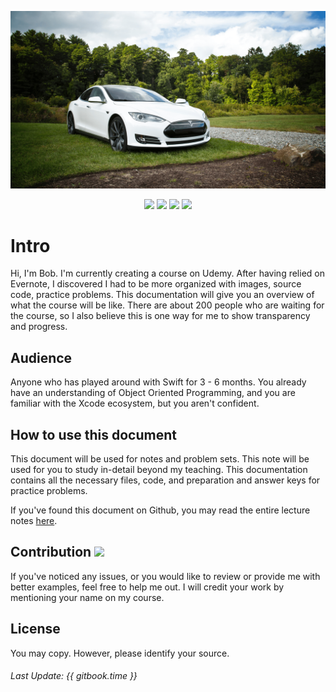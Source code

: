 
![](images/cover/Tesla_Model_S.png)

<p align="center"><a href="https://twitter.com/bobleesj"><img src="https://img.shields.io/badge/Twitter-Follow-4099ff.svg?style=flat"></a> <a href="https://github.com/bobleesj"><img src="https://img.shields.io/badge/Github-Follow-4c4c4c.svg?style=flat"></a> <a><img src="https://img.shields.io/badge/Langauge-Swift_3-orange.svg?style=flat"></a> <a><img src="https://img.shields.io/github/license/mashape/apistatus.svg"></a>

# Intro
Hi, I'm Bob. I'm currently creating a course on Udemy. After having relied on Evernote, I discovered I had to be more organized with images, source code, practice problems. This documentation will give you an overview of what the course will be like. There are about 200 people who are waiting for the course, so I also believe this is one way for me to show transparency and progress.

## Audience
Anyone who has played around with Swift for 3 - 6 months. You already have an understanding of Object Oriented Programming, and you are familiar with the Xcode ecosystem, but you aren't confident.

## How to use this document
This document will be used for notes and problem sets. This note will be used for you to study in-detail beyond my teaching. This documentation contains all the necessary files, code, and preparation and answer keys for practice problems.

If you've found this document on Github, you may read the entire lecture notes [here](https://www.gitbook.com/book/bobleesj/udemy_uikit_fundamentals_notes/details).

## Contribution [![](https://img.shields.io/badge/contributions-welcome-brightgreen.svg?style=flat)](https://github.com/dwyl/esta/issues)

If you've noticed any issues, or you would like to review or provide me with better examples, feel free to help me out. I will credit your work by mentioning your name on my course.

## License
You may copy. However, please identify your source.

###### Last Update: {{ gitbook.time }}

